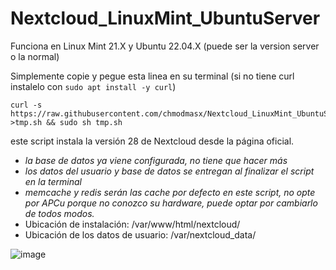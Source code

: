# Nextcloud_LinuxMint_UbuntuServer

Funciona en Linux Mint 21.X y Ubuntu 22.04.X (puede ser la version server o la normal)

Simplemente copie y pegue esta linea en su terminal (si no tiene curl instalelo con ```sudo apt install -y curl```)
```
curl -s https://raw.githubusercontent.com/chmodmasx/Nextcloud_LinuxMint_UbuntuServer/main/nextcloud_latest.sh >tmp.sh && sudo sh tmp.sh
```

este script instala la versión 28 de Nextcloud desde la página oficial.

- *la base de datos ya viene configurada, no tiene que hacer más*
- *los datos del usuario y base de datos se entregan al finalizar el script en la terminal*
- *memcache y redis serán las cache por defecto en este script, no opte por APCu porque no conozco su hardware, puede optar por cambiarlo de todos modos.*
- Ubicación de instalación: /var/www/html/nextcloud/
- Ubicación de los datos de usuario: /var/nextcloud_data/

![image](https://github.com/chmodmasx/Nextcloud_LinuxMint_UbuntuServer/assets/44514442/0af5740a-0fe5-4593-8d6f-64a888723cd5)

